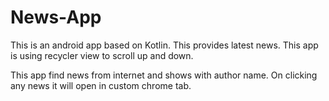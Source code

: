 # News-App
This is an android app based on Kotlin. This provides latest  news. This app is using recycler view to scroll up and down. 

This app find news from internet and shows with author name. On clicking any news it will open in custom chrome tab.
